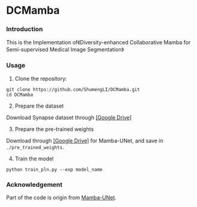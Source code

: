 # DCMamba

### Introduction

This is the Implementation of《Diversity-enhanced Collaborative Mamba for Semi-supervised Medical Image Segmentation》

### Usage
1. Clone the repository:
```
git clone https://github.com/ShumengLI/DCMamba.git 
cd DCMamba
```

2. Prepare the dataset

Download Synapse dataset through [[Google Drive]](https://drive.google.com/file/d/1pO_YBx_3OCzadYQXzKsUqmXH6Ghv-z2y/view?usp=sharing)

3. Prepare the pre-trained weights

Download through [[Google Drive]](https://drive.google.com/file/d/1uUPsr7XeqayCxlspqBHbg5zIWx0JYtSX/view?usp=sharing) for Mamba-UNet, and save in `./pre_trained_weights`.

4. Train the model
```
python train_pln.py --exp model_name
```

### Acknowledgement

Part of the code is origin from [Mamba-UNet](https://github.com/ziyangwang007/Mamba-UNet/tree/main). 
